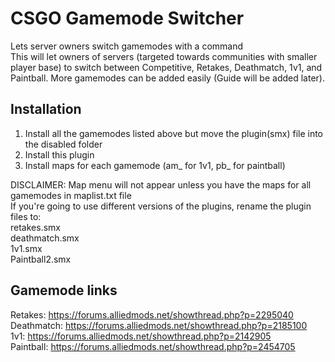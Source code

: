 # CSGO Gamemode Switcher
Lets server owners switch gamemodes with a command  
This will let owners of servers (targeted towards communities with smaller player base) to switch between Competitive, Retakes, Deathmatch, 1v1, and Paintball. More gamemodes can be added easily (Guide will be added later).  
## Installation  
1. Install all the gamemodes listed above but move the plugin(smx) file into the disabled folder
2. Install this plugin
3. Install maps for each gamemode (am_ for 1v1, pb_ for paintball)
  
DISCLAIMER: Map menu will not appear unless you have the maps for all gamemodes in maplist.txt file  
If you're going to use different versions of the plugins, rename the plugin files to:  
retakes.smx  
deathmatch.smx  
1v1.smx  
Paintball2.smx  
## Gamemode links  
Retakes: https://forums.alliedmods.net/showthread.php?p=2295040  
Deathmatch: https://forums.alliedmods.net/showthread.php?p=2185100  
1v1: https://forums.alliedmods.net/showthread.php?p=2142905  
Paintball: https://forums.alliedmods.net/showthread.php?p=2454705  

